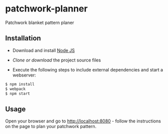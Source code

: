 # patchwork-planner
Patchwork blanket pattern planer

## Installation

* Download and install [Node JS](https://nodejs.org/en/)

* _Clone or download_ the project source files

* Execute the following steps to include external dependencies and start a webserver:
```bash
$ npm install
$ webpack
$ npm start
```
## Usage
Open your browser and go to [http://localhost:8080](http://localhost:8080) - follow the instructions on
the page to plan your patchwork pattern.
